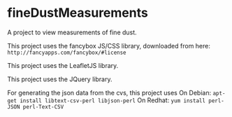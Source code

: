 fineDustMeasurements
============
A project to view measurements of fine dust. 

This project uses the fancybox JS/CSS library, downloaded from here: `http://fancyapps.com/fancybox/#license`

This project uses the LeafletJS library.

This project uses the JQuery library.


For generating the json data from the cvs, this project uses
On Debian: ```apt-get install libtext-csv-perl libjson-perl```
On Redhat: ```yum install perl-JSON perl-Text-CSV```
